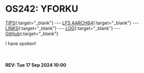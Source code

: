 ---
---

# OS242: YFORKU

[TIPS](TIPS/){:target="_blank"} --- [LFS AARCH64](LFS/){:target="_blank"} --- [LINKS](LINKS/){:target="_blank"} --- [LOG](TXT/mylog.txt){:target="_blank"} --- [GitHub](https://github.com/yforku/os242/){:target="_blank"}

I have spoken!

<br><b>
#### REV: Tue 17 Sep 2024 10:00
<br>
